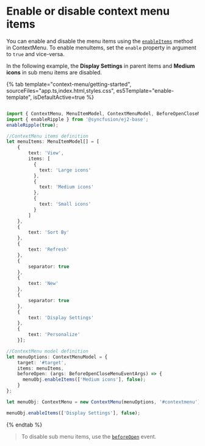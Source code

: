 # Enable or disable context menu items

You can enable and disable the menu items using the [`enableItems`](../../api/menu#enableitems) method in ContextMenu. To enable menuItems, set the `enable` property in argument to `true` and vice-versa.

In the following example, the **Display Settings** in parent items and **Medium icons** in sub menu items are disabled.

{% tab template="context-menu/getting-started", sourceFiles="app.ts,index.html,styles.css",
 es5Template="enable-template", isDefaultActive=true %}

```typescript

import { ContextMenu, MenuItemModel, ContextMenuModel, BeforeOpenCloseMenuEventArgs } from '@syncfusion/ej2-navigations';
import { enableRipple } from '@syncfusion/ej2-base';
enableRipple(true);

//ContextMenu items definition
let menuItems: MenuItemModel[] = [
    {
        text: 'View',
        items: [
          {
            text: 'Large icons'
          },
          {
            text: 'Medium icons'
          },
          {
            text: 'Small icons'
          }
        ]
    },
    {
        text: 'Sort By'
    },
    {
        text: 'Refresh'
    },
    {
        separator: true
    },
    {
        text: 'New'
    },
    {
        separator: true
    },
    {
        text: 'Display Settings'
    },
    {
        text: 'Personalize'
    }];

//ContextMenu model definition
let menuOptions: ContextMenuModel = {
    target: '#target',
    items: menuItems,
    beforeOpen: (args: BeforeOpenCloseMenuEventArgs) => {
      menuObj.enableItems(['Medium icons'], false);
    }
};

let menuObj: ContextMenu = new ContextMenu(menuOptions, '#contextmenu');

menuObj.enableItems(['Display Settings'], false);

```

{% endtab %}

> To disable sub menu items, use the [`beforeOpen`](../../api/menu#beforeopen) event.